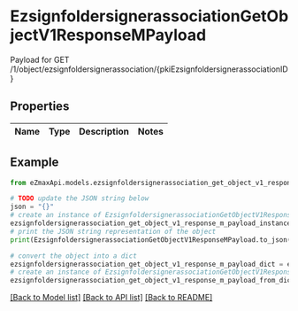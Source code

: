 # EzsignfoldersignerassociationGetObjectV1ResponseMPayload

Payload for GET /1/object/ezsignfoldersignerassociation/{pkiEzsignfoldersignerassociationID}

## Properties

Name | Type | Description | Notes
------------ | ------------- | ------------- | -------------

## Example

```python
from eZmaxApi.models.ezsignfoldersignerassociation_get_object_v1_response_m_payload import EzsignfoldersignerassociationGetObjectV1ResponseMPayload

# TODO update the JSON string below
json = "{}"
# create an instance of EzsignfoldersignerassociationGetObjectV1ResponseMPayload from a JSON string
ezsignfoldersignerassociation_get_object_v1_response_m_payload_instance = EzsignfoldersignerassociationGetObjectV1ResponseMPayload.from_json(json)
# print the JSON string representation of the object
print(EzsignfoldersignerassociationGetObjectV1ResponseMPayload.to_json())

# convert the object into a dict
ezsignfoldersignerassociation_get_object_v1_response_m_payload_dict = ezsignfoldersignerassociation_get_object_v1_response_m_payload_instance.to_dict()
# create an instance of EzsignfoldersignerassociationGetObjectV1ResponseMPayload from a dict
ezsignfoldersignerassociation_get_object_v1_response_m_payload_from_dict = EzsignfoldersignerassociationGetObjectV1ResponseMPayload.from_dict(ezsignfoldersignerassociation_get_object_v1_response_m_payload_dict)
```
[[Back to Model list]](../README.md#documentation-for-models) [[Back to API list]](../README.md#documentation-for-api-endpoints) [[Back to README]](../README.md)


